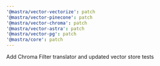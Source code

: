 ```yaml
---
'@mastra/vector-vectorize': patch
'@mastra/vector-pinecone': patch
'@mastra/vector-chroma': patch
'@mastra/vector-astra': patch
'@mastra/vector-pg': patch
'@mastra/core': patch
---
```


Add Chroma Filter translator and updated vector store tests
